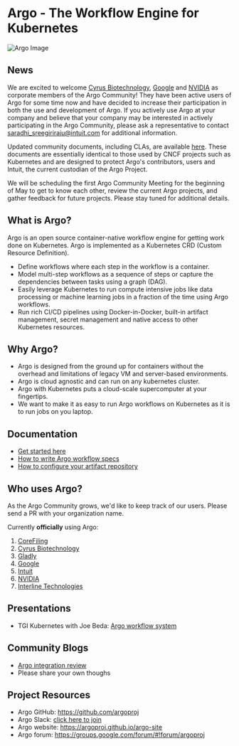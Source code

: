 # Argo - The Workflow Engine for Kubernetes

![Argo Image](argo.png)

## News

We are excited to welcome [Cyrus Biotechnology](https://cyrusbio.com/), [Google](https://www.google.com/intl/en/about/our-company/) and [NVIDIA](http://www.nvidia.com/) as corporate members of the Argo Community! They have been active users of Argo for some time now and have decided to increase their participation in both the use and development of Argo. If you actively use Argo at your company and believe that your company may be interested in actively participating in the Argo Community, please ask a representative to contact saradhi_sreegiriraju@intuit.com for additional information.

Updated community documents, including CLAs, are available [here](https://github.com/argoproj/argo/tree/master/community). These documents are essentially identical to those used by CNCF projects such as Kubernetes and are designed to protect Argo's contributors, users and Intuit, the current custodian of the Argo Project.

We will be scheduling the first Argo Community Meeting for the beginning of May to get to know each other, review the current Argo projects, and gather feedback for future projects. Please stay tuned for additional details.

## What is Argo?
Argo is an open source container-native workflow engine for getting work done on Kubernetes. Argo is implemented as a Kubernetes CRD (Custom Resource Definition).

* Define workflows where each step in the workflow is a container.
* Model multi-step workflows as a sequence of steps or capture the dependencies between tasks using a graph (DAG).
* Easily leverage Kubernetes to run compute intensive jobs like data processing or machine learning jobs in a fraction of the time using Argo workflows.
* Run rich CI/CD pipelines using Docker-in-Docker, built-in artifact management, secret management and native access to other Kubernetes resources.

## Why Argo?
* Argo is designed from the ground up for containers without the overhead and limitations of legacy VM and server-based environments.
* Argo is cloud agnostic and can run on any kubernetes cluster.
* Argo with Kubernetes puts a cloud-scale supercomputer at your fingertips.
* We want to make it as easy to run Argo workflows on Kubernetes as it is to run jobs on you laptop.

## Documentation
* [Get started here](https://github.com/argoproj/argo/blob/master/demo.md)
* [How to write Argo workflow specs](https://github.com/argoproj/argo/blob/master/examples/README.md)
* [How to configure your artifact repository](https://github.com/argoproj/argo/blob/master/ARTIFACT_REPO.md)

## Who uses Argo?
As the Argo Community grows, we'd like to keep track of our users. Please send a PR with your organization name.

Currently **officially** using Argo:

1. [CoreFiling](https://www.corefiling.com/)
1. [Cyrus Biotechnology](https://cyrusbio.com/)
1. [Gladly](https://gladly.com/)
1. [Google](https://www.google.com/intl/en/about/our-company/)
1. [Intuit](https://www.intuit.com/)
1. [NVIDIA](https://www.nvidia.com/)
1. [Interline Technologies](https://www.interline.io/blog/scaling-openstreetmap-data-workflows/)

## Presentations
* TGI Kubernetes with Joe Beda: [Argo workflow system](https://www.youtube.com/watch?v=M_rxPPLG8pU&start=859)

## Community Blogs
* [Argo integration review](http://dev.matt.hillsdon.net/2018/03/24/argo-integration-review.html)
* Please share your own thoughs

## Project Resources
* Argo GitHub:  https://github.com/argoproj
* Argo Slack:   [click here to join](https://join.slack.com/t/argoproj/shared_invite/enQtMzExODU3MzIyNjYzLTA5MTFjNjI0Nzg3NzNiMDZiNmRiODM4Y2M1NWQxOGYzMzZkNTc1YWVkYTZkNzdlNmYyZjMxNWI3NjY2MDc1MzI)
* Argo website: https://argoproj.github.io/argo-site
* Argo forum:   https://groups.google.com/forum/#!forum/argoproj
